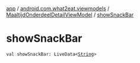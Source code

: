 [app](../../index.md) / [android.com.what2eat.viewmodels](../index.md) / [MaaltijdOnderdeelDetailViewModel](index.md) / [showSnackBar](./show-snack-bar.md)

# showSnackBar

`val showSnackBar: LiveData<`[`String`](https://kotlinlang.org/api/latest/jvm/stdlib/kotlin/-string/index.html)`>`